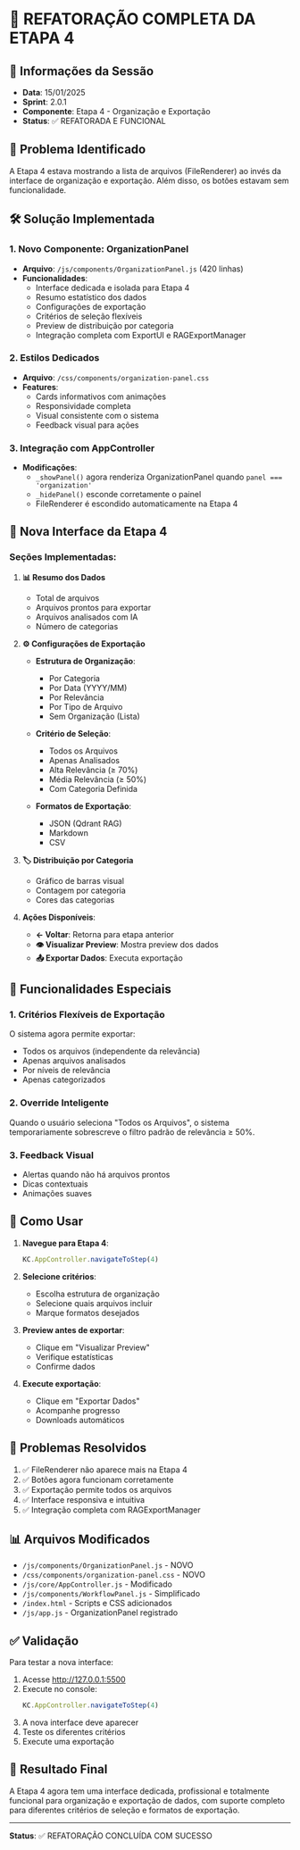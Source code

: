 # 🔧 REFATORAÇÃO COMPLETA DA ETAPA 4

## 📅 Informações da Sessão
- **Data**: 15/01/2025
- **Sprint**: 2.0.1
- **Componente**: Etapa 4 - Organização e Exportação
- **Status**: ✅ REFATORADA E FUNCIONAL

## 🎯 Problema Identificado
A Etapa 4 estava mostrando a lista de arquivos (FileRenderer) ao invés da interface de organização e exportação. Além disso, os botões estavam sem funcionalidade.

## 🛠️ Solução Implementada

### 1. Novo Componente: OrganizationPanel
- **Arquivo**: `/js/components/OrganizationPanel.js` (420 linhas)
- **Funcionalidades**:
  - Interface dedicada e isolada para Etapa 4
  - Resumo estatístico dos dados
  - Configurações de exportação
  - Critérios de seleção flexíveis
  - Preview de distribuição por categoria
  - Integração completa com ExportUI e RAGExportManager

### 2. Estilos Dedicados
- **Arquivo**: `/css/components/organization-panel.css`
- **Features**:
  - Cards informativos com animações
  - Responsividade completa
  - Visual consistente com o sistema
  - Feedback visual para ações

### 3. Integração com AppController
- **Modificações**:
  - `_showPanel()` agora renderiza OrganizationPanel quando `panel === 'organization'`
  - `_hidePanel()` esconde corretamente o painel
  - FileRenderer é escondido automaticamente na Etapa 4

## 🎨 Nova Interface da Etapa 4

### Seções Implementadas:

1. **📊 Resumo dos Dados**
   - Total de arquivos
   - Arquivos prontos para exportar
   - Arquivos analisados com IA
   - Número de categorias

2. **⚙️ Configurações de Exportação**
   - **Estrutura de Organização**:
     - Por Categoria
     - Por Data (YYYY/MM)
     - Por Relevância
     - Por Tipo de Arquivo
     - Sem Organização (Lista)
   
   - **Critério de Seleção**:
     - Todos os Arquivos
     - Apenas Analisados
     - Alta Relevância (≥ 70%)
     - Média Relevância (≥ 50%)
     - Com Categoria Definida
   
   - **Formatos de Exportação**:
     - JSON (Qdrant RAG)
     - Markdown
     - CSV

3. **🏷️ Distribuição por Categoria**
   - Gráfico de barras visual
   - Contagem por categoria
   - Cores das categorias

4. **Ações Disponíveis**:
   - **← Voltar**: Retorna para etapa anterior
   - **👁️ Visualizar Preview**: Mostra preview dos dados
   - **📤 Exportar Dados**: Executa exportação

## 🚀 Funcionalidades Especiais

### 1. Critérios Flexíveis de Exportação
O sistema agora permite exportar:
- Todos os arquivos (independente da relevância)
- Apenas arquivos analisados
- Por níveis de relevância
- Apenas categorizados

### 2. Override Inteligente
Quando o usuário seleciona "Todos os Arquivos", o sistema temporariamente sobrescreve o filtro padrão de relevância ≥ 50%.

### 3. Feedback Visual
- Alertas quando não há arquivos prontos
- Dicas contextuais
- Animações suaves

## 📝 Como Usar

1. **Navegue para Etapa 4**:
   ```javascript
   KC.AppController.navigateToStep(4)
   ```

2. **Selecione critérios**:
   - Escolha estrutura de organização
   - Selecione quais arquivos incluir
   - Marque formatos desejados

3. **Preview antes de exportar**:
   - Clique em "Visualizar Preview"
   - Verifique estatísticas
   - Confirme dados

4. **Execute exportação**:
   - Clique em "Exportar Dados"
   - Acompanhe progresso
   - Downloads automáticos

## 🐛 Problemas Resolvidos

1. ✅ FileRenderer não aparece mais na Etapa 4
2. ✅ Botões agora funcionam corretamente
3. ✅ Exportação permite todos os arquivos
4. ✅ Interface responsiva e intuitiva
5. ✅ Integração completa com RAGExportManager

## 📊 Arquivos Modificados

- `/js/components/OrganizationPanel.js` - NOVO
- `/css/components/organization-panel.css` - NOVO
- `/js/core/AppController.js` - Modificado
- `/js/components/WorkflowPanel.js` - Simplificado
- `/index.html` - Scripts e CSS adicionados
- `/js/app.js` - OrganizationPanel registrado

## ✅ Validação

Para testar a nova interface:

1. Acesse http://127.0.0.1:5500
2. Execute no console:
   ```javascript
   KC.AppController.navigateToStep(4)
   ```
3. A nova interface deve aparecer
4. Teste os diferentes critérios
5. Execute uma exportação

## 🎯 Resultado Final

A Etapa 4 agora tem uma interface dedicada, profissional e totalmente funcional para organização e exportação de dados, com suporte completo para diferentes critérios de seleção e formatos de exportação.

---

**Status**: ✅ REFATORAÇÃO CONCLUÍDA COM SUCESSO
